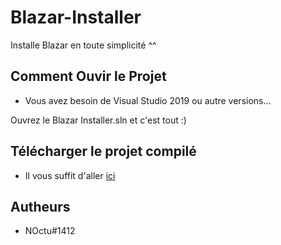 # Blazar-Installer

Installe Blazar en toute simplicité ^^

## Comment Ouvir le Projet

 - Vous avez besoin de Visual Studio 2019 ou autre versions...

Ouvrez le Blazar Installer.sln et c'est tout :)

## Télécharger le projet compilé

 - Il vous suffit d'aller [ici](https://github.com/NOcturnais/Blazar-Installer/releases)
 
## Autheurs

 - NOctu#1412
 
